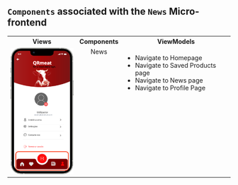 ## `Components` associated with the `News` Micro-frontend

<table>
  <tr>
    <th>Views</th>
    <th>Components</th>
    <th>ViewModels</th>
  </tr>
  <tr>
    <td><img src="https://github.com/DuarteVDG/aw-project/blob/main/fe-services/images/Menu.png?raw=true" style="width: 150px; height: auto;" /></td>
    <td rowspan="3" style="text-align: center;vertical-align: top;">News</td>
    <td style="vertical-align: top;">
      <ul>
        <li>Navigate to Homepage</li>
        <li>Navigate to Saved Products page</li>
        <li>Navigate to News page</li>
        <li>Navigate to Profile Page</li>
      </ul>
    </td>
  </tr>

</table>
